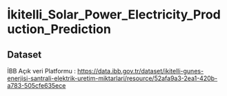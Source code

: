 # İkitelli_Solar_Power_Electricity_Production_Prediction
## Dataset
İBB Açık veri Platformu : https://data.ibb.gov.tr/dataset/ikitelli-gunes-enerjisi-santrali-elektrik-uretim-miktarlari/resource/52afa9a3-2ea1-420b-a783-505cfe635ece
